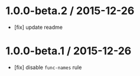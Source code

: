 1.0.0-beta.2 / 2015-12-26
==================
- [fix] update readme

1.0.0-beta.1 / 2015-12-26
==================
 - [fix] disable `func-names` rule
